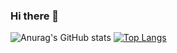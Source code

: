 ### Hi there 👋

<!--
**yonroy/yonroy** is a ✨ _special_ ✨ repository because its `README.md` (this file) appears on your GitHub profile.

Here are some ideas to get you started:

- 🔭 I’m currently working on ...
- 🌱 I’m currently learning ...
- 👯 I’m looking to collaborate on ...
- 🤔 I’m looking for help with ...
- 💬 Ask me about ...
- 📫 How to reach me: ...
- 😄 Pronouns: ...
- ⚡ Fun fact: ...
-->
![Anurag's GitHub stats](https://github-readme-stats.vercel.app/api?username=yonroy&show_icons=true&theme=default)
[![Top Langs](https://github-readme-stats.vercel.app/api/top-langs/?username=yonroy&layout=compact)](https://github.com/anuraghazra/github-readme-stats)
